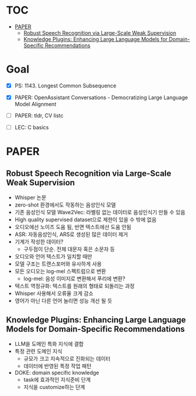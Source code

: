 # TOC
- [PAPER](#paper)
  * [Robust Speech Recognition via Large-Scale Weak Supervision](#robust-speech-recognition-via-large-scale-weak-supervision)
  * [Knowledge Plugins: Enhancing Large Language Models for Domain-Specific Recommendations](#knowledge-plugins--enhancing-large-language-models-for-domain-specific-recommendations)


# Goal

- [x] PS: 1143. Longest Common Subsequence
- [x] PAPER: OpenAssistant Conversations - Democratizing Large Language Model Alignment	
- [ ] PAPER: tldr, CV listc
- [ ] LEC: C basics


# PAPER 
## Robust Speech Recognition via Large-Scale Weak Supervision
- Whisper 논문
- zero-shot 환경에서도 작동하는 음성인식 모델
- 기존 음성인식 모델 Wave2Vec: 라벨링 없는 데이터로 음성인식기 만들 수 있음
- High quality supervised dataset으로 제한이 있을 수 밖에 없음
- 오디오에선 노이즈 도움 됨, 반면 텍스트에선 도움 안됨
- ASR: 자동음성인식, ARS로 생성된 많은 데이터 제거
- 기계가 작성한 데이터?
  - 구두점이 단순. 전체 대문자 혹은 소문자 등
- 오디오와 언어 텍스트가 일치할 때만
- 모델 구조는 트랜스포머와 유사하게 사용
- 모든 오디오는 log-mel 스펙트럼으로 변환
  - log-mel: 음성 이미지로 변환해서 푸리에 변환?
- 텍스트 역정규화: 텍스트를 원래의 형태로 되돌리는 과정
- Whisper 사용해서 오류율 크게 감소
- 영어가 아닌 다른 언어 늘리면 성능 개선 될 듯


## Knowledge Plugins: Enhancing Large Language Models for Domain-Specific Recommendations

- LLM을 도메인 특화 지식에 결합
- 특정 관련 도메인 지식
  - 규모가 크고 지속적으로 진화되는 데이터
  - 데이터에 반영된 특정 작업 패턴
- DOKE: domain specific knowledge
  - task에 효과적인 지식준비 단계
  - 지식을 customize하는 단계

